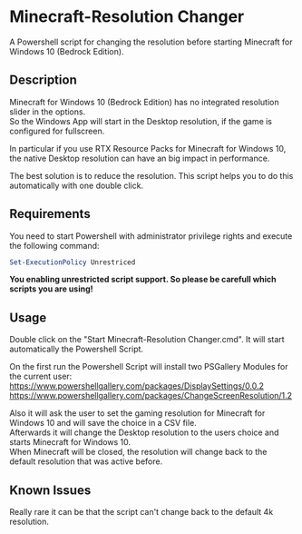 # Minecraft-Resolution Changer
A Powershell script for changing the resolution before starting Minecraft for Windows 10 (Bedrock Edition).

## Description
Minecraft for Windows 10 (Bedrock Edition) has no integrated resolution slider in the options. <br>
So the Windows App will start in the Desktop resolution, if the game is configured for fullscreen. 

In particular if you use RTX Resource Packs for Minecraft for Windows 10, the native Desktop resolution can have an big impact in performance. 

The best solution is to reduce the resolution. This script helps you to do this automatically with one double click.

## Requirements
You need to start Powershell with administrator privilege rights and execute the following command:
```powershell
Set-ExecutionPolicy Unrestriced
```
**You enabling unrestricted script support. So please be carefull which scripts you are using!**

## Usage
Double click on the "Start Minecraft-Resolution Changer.cmd". It will start automatically the Powershell Script.

On the first run the Powershell Script will install two PSGallery Modules for the current user:<br>
https://www.powershellgallery.com/packages/DisplaySettings/0.0.2 <br>
https://www.powershellgallery.com/packages/ChangeScreenResolution/1.2

Also it will ask the user to set the gaming resolution for Minecraft for Windows 10 and will save the choice in a CSV file. <br>
Afterwards it will change the Desktop resolution to the users choice and starts Minecraft for Windows 10. <br>
When Minecraft will be closed, the resolution will change back to the default resolution that was active before. <br>

## Known Issues
Really rare it can be that the script can't change back to the default 4k resolution.
